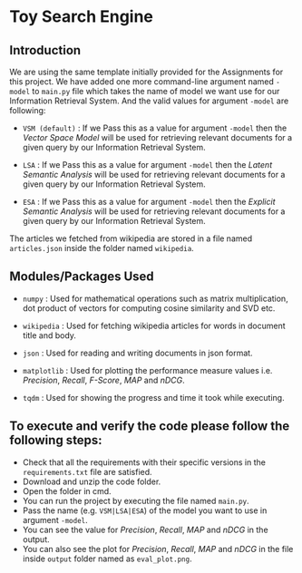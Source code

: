 # Toy Search Engine

## Introduction

We are using the same template initially provided for the Assignments for this project. We have added one more command-line argument named `-model` to `main.py` file which takes the name of model we want use for our Information Retrieval System. And the valid values for argument `-model` are following:

* `VSM (default)` : If we Pass this as a value for argument `-model` then the *Vector Space Model* will be used for retrieving relevant documents for a given query by our Information Retrieval System.

* `LSA` : If we Pass this as a value for argument `-model` then the *Latent Semantic Analysis* will be used for retrieving relevant documents for a given query by our Information Retrieval System.

* `ESA` : If we Pass this as a value for argument `-model` then the *Explicit Semantic Analysis* will be used for retrieving relevant documents for a given query by our Information Retrieval System.

The articles we fetched from wikipedia are stored in a file named `articles.json` inside the folder named `wikipedia`.

## Modules/Packages Used

* `numpy` :  Used for mathematical operations such as matrix multiplication, dot product of vectors for computing cosine similarity and SVD etc.

* `wikipedia` : Used for fetching wikipedia articles for words in document title and body.

* `json` : Used for reading and writing documents in json format.

* `matplotlib` : Used for plotting the performance measure values i.e. *Precision*, *Recall*, *F-Score*, *MAP* and *nDCG*.

* `tqdm` : Used for showing the progress and time it took while executing.

## To execute and verify the code please follow the following steps:

* Check that all the requirements with their specific versions in the `requirements.txt` file are satisfied.
* Download and unzip the code folder.
* Open the folder in cmd.
* You can run the project by executing the file named `main.py`.
* Pass the name (e.g. `VSM|LSA|ESA`) of the model you want to use in argument `-model`.
* You can see the value for *Precision*, *Recall*, *MAP* and *nDCG* in the output.
* You can also see the plot for *Precision*, *Recall*, *MAP* and *nDCG* in the file inside `output` folder named as `eval_plot.png`.